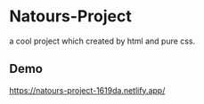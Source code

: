 # Natours-Project
a cool project which created by html and pure css.

## Demo
https://natours-project-1619da.netlify.app/
